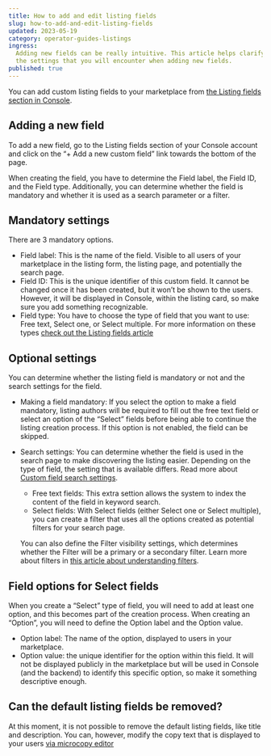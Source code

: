 ```yaml
---
title: How to add and edit listing fields
slug: how-to-add-and-edit-listing-fields
updated: 2023-05-19
category: operator-guides-listings
ingress:
  Adding new fields can be really intuitive. This article helps clarify
  the settings that you will encounter when adding new fields.
published: true
---
```


You can add custom listing fields to your marketplace from
[the Listing fields section in Console](https://flex-console.sharetribe.com/a/listings/listing-fields).

## Adding a new field

To add a new field, go to the Listing fields section of your Console
account and click on the “+ Add a new custom field” link towards the
bottom of the page.

When creating the field, you have to determine the Field label, the
Field ID, and the Field type. Additionally, you can determine whether
the field is mandatory and whether it is used as a search parameter or a
filter.

## Mandatory settings

There are 3 mandatory options.

- Field label: This is the name of the field. Visible to all users of
  your marketplace in the listing form, the listing page, and
  potentially the search page.
- Field ID: This is the unique identifier of this custom field. It
  cannot be changed once it has been created, but it won’t be shown to
  the users. However, it will be displayed in Console, within the
  listing card, so make sure you add something recognizable.
- Field type: You have to choose the type of field that you want to use:
  Free text, Select one, or Select multiple. For more information on
  these types
  [check out the Listing fields article](https://www.sharetribe.com/docs/operator-guides/listing-fields/)

## Optional settings

You can determine whether the listing field is mandatory or not and the
search settings for the field.

- Making a field mandatory: If you select the option to make a field
  mandatory, listing authors will be required to fill out the free text
  field or select an option of the “Select” fields before being able to
  continue the listing creation process. If this option is not enabled,
  the field can be skipped.
- Search settings: You can determine whether the field is used in the
  search page to make discovering the listing easier. Depending on the
  type of field, the setting that is available differs. Read more about
  [Custom field search settings](https://www.sharetribe.com/docs/operator-guides/listing-fields/#search-settings).

  - Free text fields: This extra settion allows the system to index the
    content of the field in keyword search.
  - Select fields: With Select fields (either Select one or Select
    multiple), you can create a filter that uses all the options created
    as potential filters for your search page.

  You can also define the Filter visibility settings, which determines
  whether the Filter will be a primary or a secondary filter. Learn more
  about filters in
  [this article about understanding filters](https://www.sharetribe.com/docs/operator-guides/understanding-filters/).

## Field options for Select fields

When you create a “Select” type of field, you will need to add at least
one option, and this becomes part of the creation process. When creating
an “Option”, you will need to define the Option label and the Option
value.

- Option label: The name of the option, displayed to users in your
  marketplace.
- Option value: the unique identifier for the option within this field.
  It will not be displayed publicly in the marketplace but will be used
  in Console (and the backend) to identify this specific option, so make
  it something descriptive enough.

## Can the default listing fields be removed?

At this moment, it is not possible to remove the default listing fields,
like title and description. You can, however, modify the copy text that
is displayed to your users
[via microcopy editor](https://www.sharetribe.com/docs/operator-guides/how-to-use-microcopy-editor/)
